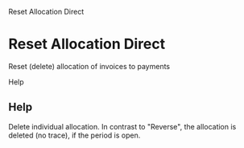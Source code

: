 
Reset Allocation Direct
# Reset Allocation Direct


Reset (delete) allocation of invoices to payments

Help
## Help

Delete individual allocation. In contrast to "Reverse", the allocation is deleted (no trace), if the period is open.
